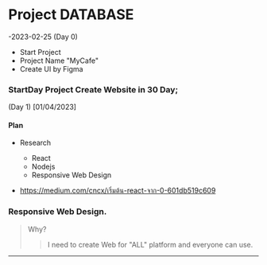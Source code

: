 # Project DATABASE

-2023-02-25 (Day 0)
- Start Project 
- Project Name "MyCafe"
- Create UI by Figma

### StartDay Project Create Website in 30 Day;

(Day 1) [01/04/2023]

#### Plan

* Research
	* React
	* Nodejs
	* Responsive Web Design

* https://medium.com/cncx/เริ่มต้น-react-จาก-0-601db519c609

### Responsive Web Design.
> Why?
> > I need to create Web for "ALL" platform and everyone can use.

---


